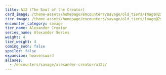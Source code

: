 ```yaml
---
title: A12 (The Soul of the Creator)
card_image: /theme-assets/homepage/encounters/savage/old_tiers/Image@2x.png
tier_image: /theme-assets/homepage/encounters/savage/old_tiers/Image@2x.png
encounter_category: savage
tier_name: Alexander Creator
series_name: Alexander Series
weight: 4
tier_weight: 4
coming_soon: false
spoiler: false
expansion: heavensward
aliases:
  - /encounters/savage/alexander-creator/a12s/
---
```

